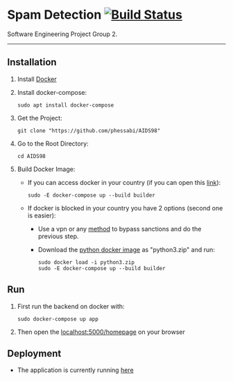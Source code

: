 # Spam Detection [![Build Status](https://travis-ci.com/phessabi/AIDS98.svg?branch=master)](https://travis-ci.com/phessabi/AIDS98)

Software Engineering Project Group 2.

---
## Installation
1. Install [Docker](https://phoenixnap.com/kb/how-to-install-docker-on-ubuntu-18-04) 

2. Install docker-compose:
    ```
    sudo apt install docker-compose
    ```
3. Get the Project:
    ```
    git clone "https://github.com/phessabi/AIDS98"
    ``` 
4. Go to the Root Directory:
    ```
    cd AIDS98
    ```    
5. Build Docker Image: 
    * If you can access docker in your country (if you can open this [link](https://hub.docker.com/)):
        ```
        sudo -E docker-compose up --build builder
        ```

    * If docker is blocked in your country you have 2 options (second one is easier):
        * Use a vpn or any [method](https://shecan.ir) to bypass sanctions and do the previous step.

        * Download the [python docker image](https://www.dropbox.com/s/tqp8i7r77jloywe/python3.zip?dl=0) as "python3.zip" and run:
            ```
            sudo docker load -i python3.zip
            sudo -E docker-compose up --build builder
            ```

## Run
1. First run the backend on docker with:
    ```
    sudo docker-compose up app
    ```

2. Then open the [localhost:5000/homepage](localhost:5000/homepage) on your browser

## Deployment

+ The application is currently running [here](http://194.5.192.129:5000/homepage)